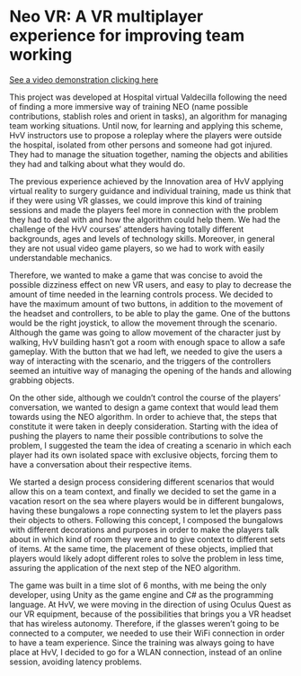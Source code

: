 # Neo VR: A VR multiplayer experience for improving team working

[See a video demonstration clicking here](https://youtu.be/fe8MAGTPMJ0)

This project was developed at Hospital virtual Valdecilla following the need of finding a more immersive way of training NEO (name possible contributions, stablish roles and orient in tasks), an algorithm for managing team working situations. Until now, for learning and applying this scheme, HvV instructors use to propose a roleplay where the players were outside the hospital, isolated from other persons and someone had got injured. They had to manage the situation together, naming the objects and abilities they had and talking about what they would do.

The previous experience achieved by the Innovation area of HvV applying virtual reality to surgery guidance and individual training, made us think that if they were using VR glasses, we could improve this kind of training sessions and made the players feel more in connection with the problem they had to deal with and how the algorithm could help them. We had the challenge of the HvV courses’ attenders having totally different backgrounds, ages and levels of technology skills. Moreover, in general they are not usual video game players, so we had to work with easily understandable mechanics. 

Therefore, we wanted to make a game that was concise to avoid the possible dizziness effect on new VR users, and easy to play to decrease the amount of time needed in the learning controls process. We decided to have the maximum amount of two buttons, in addition to the movement of the headset and controllers, to be able to play the game. One of the buttons would be the right joystick, to allow the movement through the scenario. Although the game was going to allow movement of the character just by walking, HvV building hasn’t got a room with enough space to allow a safe gameplay. With the button that we had left, we needed to give the users a way of interacting with the scenario, and the triggers of the controllers seemed an intuitive way of managing the opening of the hands and allowing grabbing objects.

On the other side, although we couldn’t control the course of the players’ conversation, we wanted to design a game context that would lead them towards using the NEO algorithm. In order to achieve that, the steps that constitute it were taken in deeply consideration. Starting with the idea of pushing the players to name their possible contributions to solve the problem, I suggested the team the idea of creating a scenario in which each player had its own isolated space with exclusive objects, forcing them to have a conversation about their respective items. 

We started a design process considering different scenarios that would allow this on a team context, and finally we decided to set the game in a vacation resort on the sea where players would be in different bungalows, having these bungalows a rope connecting system to let the players pass their objects to others. Following this concept, I composed the bungalows with different decorations and purposes in order to make the players talk about in which kind of room they were and to give context to different sets of items. At the same time, the placement of these objects, implied that players would likely adopt different roles to solve the problem in less time, assuring the application of the next step of the NEO algorithm.

The game was built in a time slot of 6 months, with me being the only developer, using Unity as the game engine and C# as the programming language. At HvV, we were moving in the direction of using Oculus Quest as our VR equipment, because of the possibilities that brings you a VR headset that has wireless autonomy. Therefore, if the glasses weren’t going to be connected to a computer, we needed to use their WiFi connection in order to have a team experience. Since the training was always going to have place at HvV, I decided to go for a WLAN connection, instead of an online session, avoiding latency problems.  

